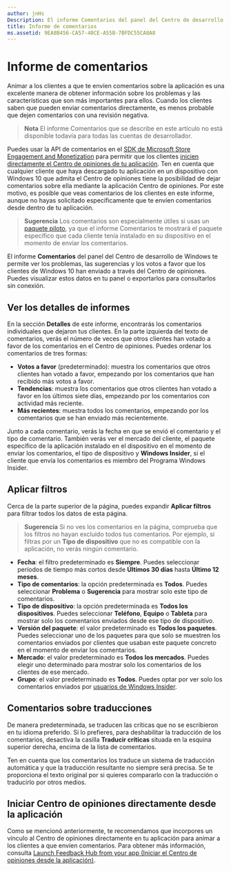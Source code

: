 ```yaml
---
author: jnHs
Description: El informe Comentarios del panel del Centro de desarrollo de Windows te permite ver los problemas, las sugerencias y los votos a favor que los clientes de Windows 10 han enviado a través del Centro de opiniones.
title: Informe de comentarios
ms.assetid: 9EA8B456-CA57-40CE-A55B-7BFDC55CA8A8
---
```


# Informe de comentarios

Animar a los clientes a que te envíen comentarios sobre la aplicación es una excelente manera de obtener información sobre los problemas y las características que son más importantes para ellos. Cuando los clientes saben que pueden enviar comentarios directamente, es menos probable que dejen comentarios con una revisión negativa. 

> **Nota** El informe Comentarios que se describe en este artículo no está disponible todavía para todas las cuentas de desarrollador.

Puedes usar la API de comentarios en el [SDK de Microsoft Store Engagement and Monetization](http://aka.ms/store-em-sdk) para permitir que los clientes [inicien directamente el Centro de opiniones de tu aplicación](../monetize/launch-feedback-hub-from-your-app.md). Ten en cuenta que cualquier cliente que haya descargado tu aplicación en un dispositivo con Windows 10 que admita el Centro de opiniones tiene la posibilidad de dejar comentarios sobre ella mediante la aplicación Centro de opiniones. Por este motivo, es posible que veas comentarios de los clientes en este informe, aunque no hayas solicitado específicamente que te envíen comentarios desde dentro de tu aplicación.

> **Sugerencia** Los comentarios son especialmente útiles si usas un [paquete piloto](package-flights.md), ya que el informe Comentarios te mostrará el paquete específico que cada cliente tenía instalado en su dispositivo en el momento de enviar los comentarios.

El informe **Comentarios** del panel del Centro de desarrollo de Windows te permite ver los problemas, las sugerencias y los votos a favor que los clientes de Windows 10 han enviado a través del Centro de opiniones. Puedes visualizar estos datos en tu panel o exportarlos para consultarlos sin conexión. 

## Ver los detalles de informes

En la sección **Detalles** de este informe, encontrarás los comentarios individuales que dejaron tus clientes. En la parte izquierda del texto de comentarios, verás el número de veces que otros clientes han votado a favor de los comentarios en el Centro de opiniones. Puedes ordenar los comentarios de tres formas:

- **Votos a favor** (predeterminado): muestra los comentarios que otros clientes han votado a favor, empezando por los comentarios que han recibido más votos a favor.
- **Tendencias**: muestra los comentarios que otros clientes han votado a favor en los últimos siete días, empezando por los comentarios con actividad más reciente.
- **Más recientes**: muestra todos los comentarios, empezando por los comentarios que se han enviado más recientemente. 

Junto a cada comentario, verás la fecha en que se envió el comentario y el tipo de comentario. También verás ver el mercado del cliente, el paquete específico de la aplicación instalado en el dispositivo en el momento de enviar los comentarios, el tipo de dispositivo y **Windows Insider**, si el cliente que envía los comentarios es miembro del Programa Windows Insider.


## Aplicar filtros

Cerca de la parte superior de la página, puedes expandir **Aplicar filtros** para filtrar todos los datos de esta página.

> **Sugerencia** Si no ves los comentarios en la página, comprueba que los filtros no hayan excluido todos tus comentarios. Por ejemplo, si filtras por un **Tipo de dispositivo** que no es compatible con la aplicación, no verás ningún comentario.

- **Fecha**: el filtro predeterminado es **Siempre**. Puedes seleccionar períodos de tiempo más cortos desde **Últimos 30 días** hasta **Último 12 meses**.
- **Tipo de comentarios**: la opción predeterminada es **Todos**. Puedes seleccionar **Problema** o **Sugerencia** para mostrar solo este tipo de comentarios.
- **Tipo de dispositivo**: la opción predeterminada es **Todos los dispositivos**. Puedes seleccionar **Teléfono**, **Equipo** o **Tableta** para mostrar solo los comentarios enviados desde ese tipo de dispositivo.
- **Versión del paquete**: el valor predeterminado es **Todos los paquetes**. Puedes seleccionar uno de los paquetes para que solo se muestren los comentarios enviados por clientes que usaban este paquete concreto en el momento de enviar los comentarios.
- **Mercado**: el valor predeterminado es **Todos los mercados**. Puedes elegir uno determinado para mostrar solo los comentarios de los clientes de ese mercado.
- **Grupo**: el valor predeterminado es **Todos**. Puedes optar por ver solo los comentarios enviados por [usuarios de Windows Insider](http://insider.windows.com).

## Comentarios sobre traducciones

De manera predeterminada, se traducen las críticas que no se escribieron en tu idioma preferido. Si lo prefieres, para deshabilitar la traducción de los comentarios, desactiva la casilla **Traducir críticas** situada en la esquina superior derecha, encima de la lista de comentarios.

Ten en cuenta que los comentarios los traduce un sistema de traducción automática y que la traducción resultante no siempre será precisa. Se te proporciona el texto original por si quieres compararlo con la traducción o traducirlo por otros medios.

## Iniciar Centro de opiniones directamente desde la aplicación

Como se mencionó anteriormente, te recomendamos que incorpores un vínculo al Centro de opiniones directamente en tu aplicación para animar a los clientes a que envíen comentarios. Para obtener más información, consulta [Launch Feedback Hub from your app (Iniciar el Centro de opiniones desde la aplicación)](../monetize/launch-feedback-hub-from-your-app.md).


<!--HONumber=May16_HO2-->


